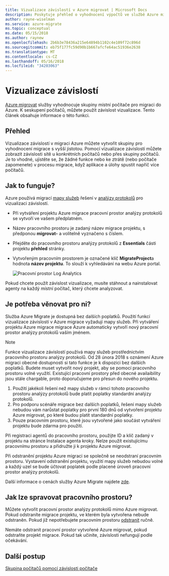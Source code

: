 ```yaml
---
title: Vizualizace závislostí v Azure migrovat | Microsoft Docs
description: Poskytuje přehled o vyhodnocení výpočtů ve službě Azure migrovat.
author: rayne-wiselman
ms.service: azure-migrate
ms.topic: conceptual
ms.date: 05/15/2018
ms.author: raynew
ms.openlocfilehash: 2b6b3e78436a215e64894b1102c4e109f72c896d
ms.sourcegitcommit: eb75f177fc59d90b1b667afcfe64ac51936e2638
ms.translationtype: MT
ms.contentlocale: cs-CZ
ms.lasthandoff: 05/16/2018
ms.locfileid: "34203063"
---
```

# <a name="dependency-visualization"></a>Vizualizace závislostí

[Azure migrovat](migrate-overview.md) služby vyhodnocuje skupiny místní počítače pro migraci do Azure. K seskupení počítačů, můžete použít závislost vizualizace. Tento článek obsahuje informace o této funkci.


## <a name="overview"></a>Přehled

Vizualizace závislostí v migraci Azure můžete vytvořit skupiny pro vyhodnocení migrace s vyšší jistotou. Pomocí vizualizace závislostí můžete zobrazit závislosti sítě u konkrétních počítačů nebo přes skupiny počítačů. Je to vhodné, ujistěte se, že žádné funkce nebo ke ztrátě (nebo počítače zapomenete) v procesu migrace, když aplikace a úlohy spustit napříč více počítačů.  

## <a name="how-does-it-work"></a>Jak to funguje?

Azure používá migrací [mapy služeb](../operations-management-suite/operations-management-suite-service-map.md) řešení v [analýzy protokolů](../log-analytics/log-analytics-overview.md) pro vizualizaci závislostí.
- Při vytváření projektu Azure migrace pracovní prostor analýzy protokolů se vytvoří ve vašem předplatném.
- Název pracovního prostoru je zadaný název migrace projektu, s předponou **migrovat-** a volitelně vyznačeno s číslem. 
- Přejděte do pracovního prostoru analýzy protokolů z **Essentials** části projektu **přehled** stránky.
- Vytvořeným pracovním prostorem je označené klíč **MigrateProject**a hodnota **název projektu**. To slouží k vyhledávání na webu Azure portal.  

    ![Pracovní prostor Log Analytics](./media/concepts-dependency-visualization/oms-workspace.png)

Pokud chcete použít závislost vizualizace, musíte stáhnout a nainstalovat agenty na každý místní počítač, který chcete analyzovat.  

## <a name="do-i-need-to-pay-for-it"></a>Je potřeba věnovat pro ni?

Služba Azure Migrate je dostupná bez dalších poplatků. Použití funkcí vizualizace závislostí v Azure migrace vyžadují mapy služeb. Při vytváření projektu Azure migrace migrace Azure automaticky vytvoří nový pracovní prostor analýzy protokolů vaším jménem.

> [!NOTE]
> Funkce vizualizace závislostí používá mapy služeb prostřednictvím pracovního prostoru analýzy protokolů. Od 28 února 2018 s oznámení Azure migraci obecné dostupnosti si tato funkce je k dispozici bez dalších poplatků. Budete muset vytvořit nový projekt, aby se pomocí pracovního prostoru volné využití. Existující pracovní prostory před obecné availaibility jsou stále chargable, proto doporučujeme pro přesun do nového projektu.

1. Použití jakékoli řešení než mapy služeb v rámci tohoto pracovního prostoru analýzy protokolů bude platit poplatky standardní analýzy protokolů. 
2. Pro podporu scénáře migrace bez dalších poplatků, řešení mapy služeb nebudou vám narůstat poplatky pro první 180 dnů od vytvoření projektu Azure migrovat, po které budou platit standardní poplatky.
3. Pouze pracovním prostoru, které jsou vytvořené jako součást vytváření projektu bude zdarma pro použití.

Při registraci agentů do pracovního prostoru, použijte ID a klíč zadaný v projektu na stránce Instalace agenta kroky. Nelze použít existujícímu pracovnímu prostoru a přidružte ji k projektu Azure migrovat.

Při odstranění projektu Azure migraci se společně se neodstraní pracovním prostoru. Vystavení odstranění projektu, využití mapy služeb nebudou volné a každý uzel se bude účtovat poplatek podle placené úroveň pracovní prostor analýzy protokolů.

Další informace o cenách služby Azure Migrate najdete [zde](https://azure.microsoft.com/pricing/details/azure-migrate/). 

## <a name="how-do-i-manage-the-workspace"></a>Jak lze spravovat pracovního prostoru?

Můžete vytvořit pracovní prostor analýzy protokolů mimo Azure migrovat. Pokud odstraníte migrace projektu, ve kterém byla vytvořena nebude odstraněn. Pokud již nepotřebujete pracovním prostoru [odstranit](../log-analytics/log-analytics-manage-access.md) ručně.

Nemáte odstranit pracovní prostor vytvořené Azure migrovat, pokud odstraňte projekt migrace. Pokud tak učiníte, závislosti nefungují podle očekávání.

## <a name="next-steps"></a>Další postup

[Skupina počítačů pomocí závislosti počítače](how-to-create-group-machine-dependencies.md)